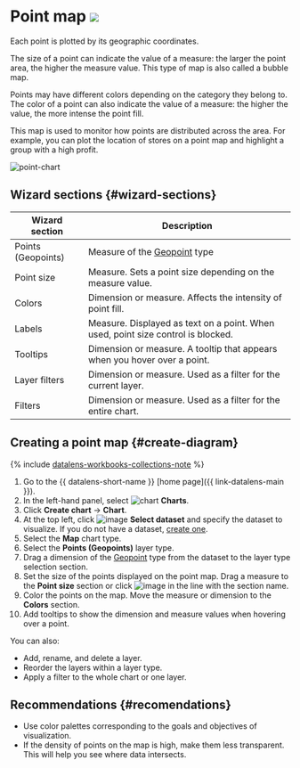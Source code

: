 # Point map ![](../../_assets/datalens/heatmap.svg)

Each point is plotted by its geographic coordinates.

The size of a point can indicate the value of a measure: the larger the point area, the higher the measure value. This type of map is also called a bubble map.

Points may have different colors depending on the category they belong to. The color of a point can also indicate the value of a measure: the higher the value, the more intense the point fill.

This map is used to monitor how points are distributed across the area. For example, you can plot the location of stores on a point map and highlight a group with a high profit.

![point-chart](../../_assets/datalens/visualization-ref/point-chart/point-chart.png)


## Wizard sections {#wizard-sections}

Wizard<br/> section| Description
----- | ----
Points (Geopoints) | Measure of the [Geopoint](../dataset/data-types.md#geopoint) type
Point size | Measure. Sets a point size depending on the measure value.
Colors | Dimension or measure. Affects the intensity of point fill.
Labels | Measure. Displayed as text on a point. When used, point size control is blocked.
Tooltips | Dimension or measure. A tooltip that appears when you hover over a point.
Layer filters | Dimension or measure. Used as a filter for the current layer.
Filters | Dimension or measure. Used as a filter for the entire chart.

## Creating a point map {#create-diagram}


{% include [datalens-workbooks-collections-note](../../_includes/datalens/operations/datalens-workbooks-collections-note-step4.md) %}


1. Go to the {{ datalens-short-name }} [home page]({{ link-datalens-main }}).
1. In the left-hand panel, select ![chart](../../_assets/console-icons/chart-column.svg) **Charts**.
1. Click **Create chart** → **Chart**.
1. At the top left, click ![image](../../_assets/console-icons/circles-intersection.svg) **Select dataset** and specify the dataset to visualize. If you do not have a dataset, [create one](../dataset/create-dataset.md#create).
1. Select the **Map** chart type.
1. Select the **Points (Geopoints)** layer type.
1. Drag a dimension of the [Geopoint](../dataset/data-types.md#geopoint) type from the dataset to the layer type selection section.
1. Set the size of the points displayed on the point map. Drag a measure to the **Point size** section or click ![image](../../_assets/console-icons/gear.svg) in the line with the section name.
1. Color the points on the map. Move the measure or dimension to the **Colors** section.
1. Add tooltips to show the dimension and measure values when hovering over a point.

You can also:

* Add, rename, and delete a layer.
* Reorder the layers within a layer type.
* Apply a filter to the whole chart or one layer.

## Recommendations {#recomendations}

* Use color palettes corresponding to the goals and objectives of visualization.
* If the density of points on the map is high, make them less transparent. This will help you see where data intersects.
